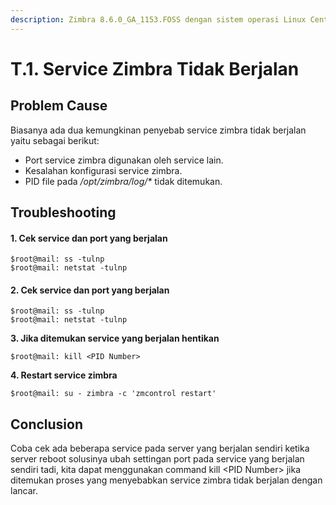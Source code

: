 ```yaml
---
description: Zimbra 8.6.0_GA_1153.FOSS dengan sistem operasi Linux Centos 7
---
```


# T.1. Service Zimbra Tidak Berjalan

## Problem Cause

Biasanya ada dua kemungkinan penyebab service zimbra tidak berjalan yaitu sebagai berikut:

* Port service zimbra digunakan oleh service lain.
* Kesalahan konfigurasi service zimbra.
* PID file pada _/opt/zimbra/log/\*_ tidak ditemukan.

## Troubleshooting

#### 1. Cek service dan port yang berjalan

```
$root@mail: ss -tulnp
$root@mail: netstat -tulnp
```

#### 2. Cek service dan port yang berjalan

```
$root@mail: ss -tulnp
$root@mail: netstat -tulnp
```

**3. Jika ditemukan service yang berjalan hentikan**

```text
$root@mail: kill <PID Number>
```

**4. Restart service zimbra**

```text
$root@mail: su - zimbra -c 'zmcontrol restart'
```

## Conclusion

Coba cek ada beberapa service pada server yang berjalan sendiri ketika server reboot solusinya ubah settingan port pada service yang berjalan sendiri tadi, kita dapat menggunakan command kill &lt;PID Number&gt; jika ditemukan proses yang menyebabkan service zimbra tidak berjalan dengan lancar.



